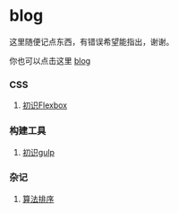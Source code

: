 # blog

这里随便记点东西，有错误希望能指出，谢谢。    

你也可以点击这里 [blog](http://huahua-chen.coding.me)

### CSS

1. [初识Flexbox](https://github.com/Huahua-Chen/blog/issues/2)


### 构建工具

1. [初识gulp](https://github.com/Huahua-Chen/blog/issues/1)

### 杂记

1. [算法排序](https://github.com/Huahua-Chen/blog/issues/3)


